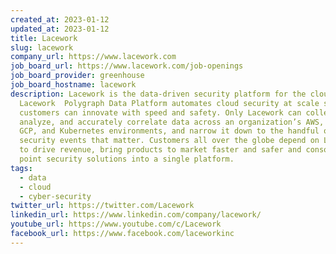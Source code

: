 ```yaml
---
created_at: 2023-01-12
updated_at: 2023-01-12
title: Lacework
slug: lacework
company_url: https://www.lacework.com
job_board_url: https://www.lacework.com/job-openings
job_board_provider: greenhouse
job_board_hostname: lacework
description: Lacework is the data-driven security platform for the cloud. The
  Lacework  Polygraph Data Platform automates cloud security at scale so our
  customers can innovate with speed and safety. Only Lacework can collect,
  analyze, and accurately correlate data across an organization’s AWS, Azure,
  GCP, and Kubernetes environments, and narrow it down to the handful of
  security events that matter. Customers all over the globe depend on Lacework
  to drive revenue, bring products to market faster and safer and consolidate
  point security solutions into a single platform.
tags:
  - data
  - cloud
  - cyber-security
twitter_url: https://twitter.com/Lacework
linkedin_url: https://www.linkedin.com/company/lacework/
youtube_url: https://www.youtube.com/c/Lacework
facebook_url: https://www.facebook.com/laceworkinc
---
```

